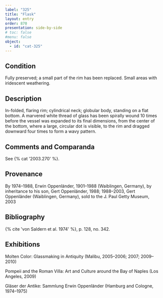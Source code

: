 ```yaml
---
label: "325"
title: "Flask"
layout: entry
order: 870
presentation: side-by-side
# toc: false
#menu: false 
object:
  - id: "cat-325"
---
```


## Condition

Fully preserved; a small part of the rim has been replaced. Small areas with iridescent weathering.

## Description

In-folded, flaring rim; cylindrical neck; globular body, standing on a flat bottom. A marvered white thread of glass has been spirally wound 10 times before the vessel was expanded to its final dimensions, from the center of the bottom, where a large, circular dot is visible, to the rim and dragged downward four times to form a wavy pattern.

## Comments and Comparanda

See {% cat '2003.270' %}.

## Provenance

By 1974–1988, Erwin Oppenländer, 1901–1988 (Waiblingen, Germany), by inheritance to his son, Gert Oppenländer, 1988; 1988–2003, Gert Oppenländer (Waiblingen, Germany), sold to the J. Paul Getty Museum, 2003

## Bibliography

{% cite 'von Saldern et al. 1974' %}, p. 128, no. 342.

## Exhibitions

Molten Color: Glassmaking in Antiquity (Malibu, 2005–2006; 2007; 2009–2010)

Pompeii and the Roman Villa: Art and Culture around the Bay of Naples (Los Angeles, 2009)

Gläser der Antike: Sammlung Erwin Oppenländer (Hamburg and Cologne, 1974–1975)